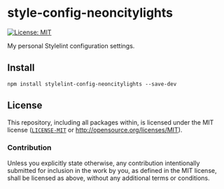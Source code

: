 # style-config-neoncitylights

[![License: MIT](https://img.shields.io/badge/License-MIT-blue.svg)](https://opensource.org/licenses/MIT)

My personal Stylelint configuration settings.

## Install

```
npm install stylelint-config-neoncitylights --save-dev
```

## License
This repository, including all packages within, is licensed under the MIT license ([`LICENSE-MIT`](../../LICENSE) or http://opensource.org/licenses/MIT).

### Contribution
Unless you explicitly state otherwise, any contribution intentionally submitted for inclusion in the work by you, as defined in the MIT license, shall be licensed as above, without any additional terms or conditions.
